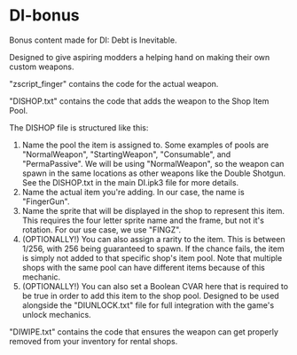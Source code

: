 # DI-bonus
Bonus content made for DI: Debt is Inevitable.

Designed to give aspiring modders a helping hand on making their own custom weapons.

"zscript_finger" contains the code for the actual weapon.

"DISHOP.txt" contains the code that adds the weapon to the Shop Item Pool.

The DISHOP file is structured like this:
1. Name the pool the item is assigned to. Some examples of pools are "NormalWeapon", "StartingWeapon", "Consumable", and "PermaPassive". We will be using "NormalWeapon", so the weapon can spawn in the same locations as other weapons like the Double Shotgun. See the DISHOP.txt in the main DI.ipk3 file for more details.
2. Name the actual item you're adding. In our case, the name is "FingerGun".
3. Name the sprite that will be displayed in the shop to represent this item. This requires the four letter sprite name and the frame, but not it's rotation. For our use case, we use "FINGZ".
4. (OPTIONALLY!) You can also assign a rarity to the item. This is between 1/256, with 256 being guaranteed to spawn. If the chance fails, the item is simply not added to that specific shop's item pool. Note that multiple shops with the same pool can have different items because of this mechanic.
5. (OPTIONALLY!) You can also set a Boolean CVAR here that is required to be true in order to add this item to the shop pool. Designed to be used alongside the "DIUNLOCK.txt" file for full integration with the game's unlock mechanics.

"DIWIPE.txt" contains the code that ensures the weapon can get properly removed from your inventory for rental shops.
